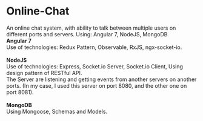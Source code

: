 # Online-Chat
An online chat system, with ability to talk between multiple users on different ports and servers. Using: Angular 7, NodeJS, MongoDB<br>
<b>Angular 7</b> <br>
Use of technologies: Redux Pattern, Observable, RxJS, ngx-socket-io. <br><br>
<b>NodeJS</b><br>
Use of technologies: Express, Socket.io Server, Socket.io Client, Using design pattern of RESTful API. <br>
The Server are listening and getting events from another servers on another ports. (In my case, I used this server on port 8080, and the other one on port 8081).
<br><br>
<b>MongoDB</b>
<br>
Using Mongoose, Schemas and Models.

